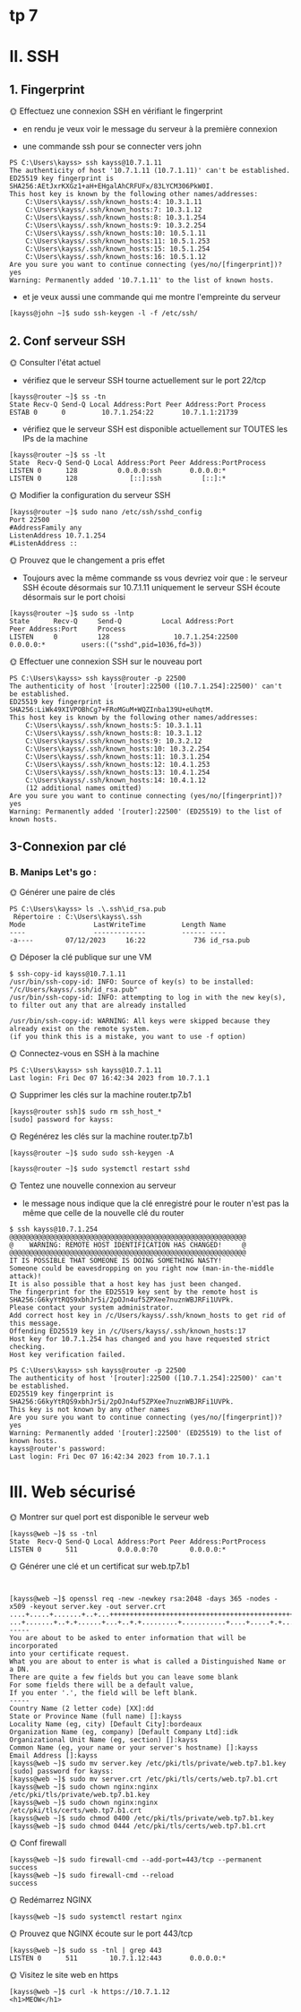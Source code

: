 # tp 7

# II. SSH

## 1. Fingerprint

🌞 Effectuez une connexion SSH en vérifiant le fingerprint

- en rendu je veux voir le message du serveur à la première connexion

- une commande ssh pour se connecter vers john

``````
PS C:\Users\kayss> ssh kayss@10.7.1.11
The authenticity of host '10.7.1.11 (10.7.1.11)' can't be established.
ED25519 key fingerprint is SHA256:AEtJxrKXGz1+aH+EHgalAhCRFUFx/83LYCM306PkW0I.
This host key is known by the following other names/addresses:
    C:\Users\kayss/.ssh/known_hosts:4: 10.3.1.11
    C:\Users\kayss/.ssh/known_hosts:7: 10.3.1.12
    C:\Users\kayss/.ssh/known_hosts:8: 10.3.1.254
    C:\Users\kayss/.ssh/known_hosts:9: 10.3.2.254
    C:\Users\kayss/.ssh/known_hosts:10: 10.5.1.11
    C:\Users\kayss/.ssh/known_hosts:11: 10.5.1.253
    C:\Users\kayss/.ssh/known_hosts:15: 10.5.1.254
    C:\Users\kayss/.ssh/known_hosts:16: 10.5.1.12
Are you sure you want to continue connecting (yes/no/[fingerprint])? yes
Warning: Permanently added '10.7.1.11' to the list of known hosts.
``````
- et je veux aussi une commande qui me montre l'empreinte du serveur
``````
[kayss@john ~]$ sudo ssh-keygen -l -f /etc/ssh/
``````
## 2. Conf serveur SSH

🌞 Consulter l'état actuel

- vérifiez que le serveur SSH tourne actuellement sur le port 22/tcp

``````````
[kayss@router ~]$ ss -tn
State Recv-Q Send-Q Local Address:Port Peer Address:Port Process
ESTAB 0      0         10.7.1.254:22       10.7.1.1:21739
``````````
- vérifiez que le serveur SSH est disponible actuellement sur TOUTES les IPs de la machine

````````
[kayss@router ~]$ ss -lt
State  Recv-Q Send-Q Local Address:Port Peer Address:PortProcess
LISTEN 0      128          0.0.0.0:ssh       0.0.0.0:*
LISTEN 0      128             [::]:ssh          [::]:*
````````
🌞 Modifier la configuration du serveur SSH

``````````
[kayss@router ~]$ sudo nano /etc/ssh/sshd_config
Port 22500
#AddressFamily any
ListenAddress 10.7.1.254
#ListenAddress ::
``````````
🌞 Prouvez que le changement a pris effet

- Toujours avec la même commande ss vous devriez voir que : le serveur SSH écoute désormais sur 10.7.1.11 uniquement le serveur SSH écoute désormais sur le port choisi

````````
[kayss@router ~]$ sudo ss -lntp
State      Recv-Q     Send-Q          Local Address:Port            Peer Address:Port     Process
LISTEN     0          128                10.7.1.254:22500                0.0.0.0:*         users:(("sshd",pid=1036,fd=3))
````````
🌞 Effectuer une connexion SSH sur le nouveau port

````````
PS C:\Users\kayss> ssh kayss@router -p 22500
The authenticity of host '[router]:22500 ([10.7.1.254]:22500)' can't be established.
ED25519 key fingerprint is SHA256:LiWk49XIVPOBhCg7+FRoMGuM+WQZInba139U+eUhqtM.
This host key is known by the following other names/addresses:
    C:\Users\kayss/.ssh/known_hosts:5: 10.3.1.11
    C:\Users\kayss/.ssh/known_hosts:8: 10.3.1.12
    C:\Users\kayss/.ssh/known_hosts:9: 10.3.2.12
    C:\Users\kayss/.ssh/known_hosts:10: 10.3.2.254
    C:\Users\kayss/.ssh/known_hosts:11: 10.3.1.254
    C:\Users\kayss/.ssh/known_hosts:12: 10.4.1.253
    C:\Users\kayss/.ssh/known_hosts:13: 10.4.1.254
    C:\Users\kayss/.ssh/known_hosts:14: 10.4.1.12
    (12 additional names omitted)
Are you sure you want to continue connecting (yes/no/[fingerprint])? yes
Warning: Permanently added '[router]:22500' (ED25519) to the list of known hosts.
````````
## 3-Connexion par clé

### B. Manips Let's go : 

🌞 Générer une paire de clés

``````
PS C:\Users\kayss> ls .\.ssh\id_rsa.pub
 Répertoire : C:\Users\kayss\.ssh
Mode                 LastWriteTime         Length Name
----                 -------------         ------ ----
-a----        07/12/2023     16:22            736 id_rsa.pub
````````

🌞 Déposer la clé publique sur une VM

````````
$ ssh-copy-id kayss@10.7.1.11
/usr/bin/ssh-copy-id: INFO: Source of key(s) to be installed: "/c/Users/kayss/.ssh/id_rsa.pub"
/usr/bin/ssh-copy-id: INFO: attempting to log in with the new key(s), to filter out any that are already installed

/usr/bin/ssh-copy-id: WARNING: All keys were skipped because they already exist on the remote system.
(if you think this is a mistake, you want to use -f option)
````````
🌞 Connectez-vous en SSH à la machine

````````````
PS C:\Users\kayss> ssh kayss@10.7.1.11
Last login: Fri Dec 07 16:42:34 2023 from 10.7.1.1
``````````````
🌞 Supprimer les clés sur la machine router.tp7.b1

````````
[kayss@router ssh]$ sudo rm ssh_host_*
[sudo] password for kayss:
````````
🌞 Regénérez les clés sur la machine router.tp7.b1

````````
[kayss@router ~]$ sudo sudo ssh-keygen -A

[kayss@router ~]$ sudo systemctl restart sshd
````````
🌞 Tentez une nouvelle connexion au serveur

- le message nous indique que la clé enregistré pour le router n'est pas la même que celle de la nouvelle clé du router

````````
$ ssh kayss@10.7.1.254
@@@@@@@@@@@@@@@@@@@@@@@@@@@@@@@@@@@@@@@@@@@@@@@@@@@@@@@@@@@
@    WARNING: REMOTE HOST IDENTIFICATION HAS CHANGED!     @
@@@@@@@@@@@@@@@@@@@@@@@@@@@@@@@@@@@@@@@@@@@@@@@@@@@@@@@@@@@
IT IS POSSIBLE THAT SOMEONE IS DOING SOMETHING NASTY!
Someone could be eavesdropping on you right now (man-in-the-middle attack)!
It is also possible that a host key has just been changed.
The fingerprint for the ED25519 key sent by the remote host is
SHA256:G6kyYtRQS9xbhJr5i/2pOJn4uf5ZPXee7nuznWBJRFi1UVPk.
Please contact your system administrator.
Add correct host key in /c/Users/kayss/.ssh/known_hosts to get rid of this message.
Offending ED25519 key in /c/Users/kayss/.ssh/known_hosts:17
Host key for 10.7.1.254 has changed and you have requested strict checking.
Host key verification failed.
````````
````````
PS C:\Users\kayss> ssh kayss@router -p 22500
The authenticity of host '[router]:22500 ([10.7.1.254]:22500)' can't be established.
ED25519 key fingerprint is SHA256:G6kyYtRQS9xbhJr5i/2pOJn4uf5ZPXee7nuznWBJRFi1UVPk.
This key is not known by any other names
Are you sure you want to continue connecting (yes/no/[fingerprint])? yes
Warning: Permanently added '[router]:22500' (ED25519) to the list of known hosts.
kayss@router's password:
Last login: Fri Dec 07 16:42:34 2023 from 10.7.1.1
````````
# III. Web sécurisé

🌞 Montrer sur quel port est disponible le serveur web

``````
[kayss@web ~]$ ss -tnl
State  Recv-Q Send-Q Local Address:Port Peer Address:PortProcess
LISTEN 0      511          0.0.0.0:70        0.0.0.0:*
``````
🌞 Générer une clé et un certificat sur web.tp7.b1

````````


[kayss@web ~]$ openssl req -new -newkey rsa:2048 -days 365 -nodes -x509 -keyout server.key -out server.crt
....+.....+.......+..+...+++++++++++++++++++++++++++++++++++++++++++++++++++++++++++++++++*......+.......+++++++++++++++++++++++++++++++++++++++++++++++++++++++++++++++++*.......+..+....+...............+......+...........+....+......+...........................+.....+...+...+......+.+............+........+....+........+......+.......+.....+....+.....+....+.....+................+...+...+........+......+....+..+.........+.............+..+....+.....+.+...+........+....+.....+.+........+...................+..+.+...............+............+..+.............+.....+.+......+........+...+...+..........+...........+++++++++++++++++++++++++++++++++++++++++++++++++++++++++++++++++
...+.......+..+.+......+...+..+.+.........+...........+....+.....+.+........+....+......+..+.......+..+...+.+.........+............+........+++++++++++++++++++++++++++++++++++++++++++++++++++++++++++++++++*.....+++++++++++++++++++++++++++++++++++++++++++++++++++++++++++++++++*.+.....+.......+.....+.........+.+...+..+.......+......+......+.........+..+...+++++++++++++++++++++++++++++++++++++++++++++++++++++++++++++++++
-----
You are about to be asked to enter information that will be incorporated
into your certificate request.
What you are about to enter is what is called a Distinguished Name or a DN.
There are quite a few fields but you can leave some blank
For some fields there will be a default value,
If you enter '.', the field will be left blank.
-----
Country Name (2 letter code) [XX]:dd
State or Province Name (full name) []:kayss
Locality Name (eg, city) [Default City]:bordeaux
Organization Name (eg, company) [Default Company Ltd]:idk
Organizational Unit Name (eg, section) []:kayss
Common Name (eg, your name or your server's hostname) []:kayss
Email Address []:kayss
[kayss@web ~]$ sudo mv server.key /etc/pki/tls/private/web.tp7.b1.key
[sudo] password for kayss:
[kayss@web ~]$ sudo mv server.crt /etc/pki/tls/certs/web.tp7.b1.crt
[kayss@web ~]$ sudo chown nginx:nginx /etc/pki/tls/private/web.tp7.b1.key
[kayss@web ~]$ sudo chown nginx:nginx /etc/pki/tls/certs/web.tp7.b1.crt
[kayss@web ~]$ sudo chmod 0400 /etc/pki/tls/private/web.tp7.b1.key
[kayss@web ~]$ sudo chmod 0444 /etc/pki/tls/certs/web.tp7.b1.crt
````````
🌞 Conf firewall
````````
[kayss@web ~]$ sudo firewall-cmd --add-port=443/tcp --permanent
success
[kayss@web ~]$ sudo firewall-cmd --reload
success
````````

🌞 Redémarrez NGINX

````````````
[kayss@web ~]$ sudo systemctl restart nginx
``````````````

🌞 Prouvez que NGINX écoute sur le port 443/tcp

````````
[kayss@web ~]$ sudo ss -tnl | grep 443
LISTEN 0      511        10.7.1.12:443       0.0.0.0:*
`````````
🌞 Visitez le site web en https

````````
[kayss@web ~]$ curl -k https://10.7.1.12
<h1>MEOW</h1>
````````